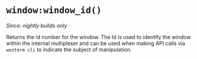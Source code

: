 # `window:window_id()`

*Since: nightly builds only*

Returns the id number for the window.  The Id is used to identify the window
within the internal multiplexer and can be used when making API calls
via `wezterm cli` to indicate the subject of manipulation.

